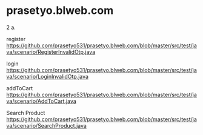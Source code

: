 # prasetyo.blweb.com

2 a. 

register
https://github.com/prasetyo531/prasetyo.blweb.com/blob/master/src/test/java/scenario/RegisterInvalidOtp.java

login
https://github.com/prasetyo531/prasetyo.blweb.com/blob/master/src/test/java/scenario/LoginInvalidOtp.java
  
addToCart
https://github.com/prasetyo531/prasetyo.blweb.com/blob/master/src/test/java/scenario/AddToCart.java
  
Search Product
https://github.com/prasetyo531/prasetyo.blweb.com/blob/master/src/test/java/scenario/SearchProduct.java
